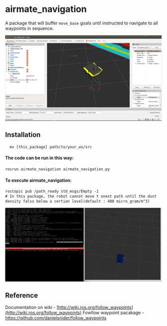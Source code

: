 # airmate_navigation 

A package that will buffer `move_base` goals until instructed to navigate to all waypoints in sequence.

![airmate_navigation](readme_images/follow_waypoints_rviz.png "navigation")

## Installation

```
  mv [this_package] path/to/your_ws/src
```

#### The code can be run in this way:

```
rosrun airmate_navigation airmate_navigation.py
```

#### To execute airmate_navigation:

```
rostopic pub /path_ready std_msgs/Empty -1
# In this package, the robot cannot move t onext path until the dust density falss below a certian level(default : 400 micro_gram/m^3)
```

![airmate_navigation](readme_images/follow_waypoint.gif "navigation")



## Reference

Documentation on wiki - [http://wiki.ros.org/follow_waypoints](http://wiki.ros.org/follow_waypoints)
Fowllow waypoint pacakage - https://github.com/danielsnider/follow_waypoints